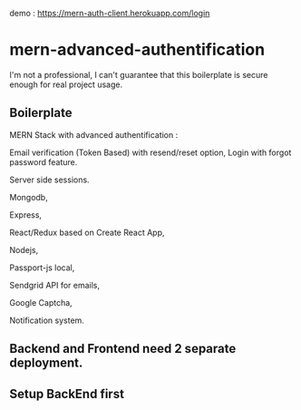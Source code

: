 demo : https://mern-auth-client.herokuapp.com/login


# mern-advanced-authentification

I'm not a professional, I can't guarantee that this boilerplate is secure enough for real project usage.

## Boilerplate 

MERN Stack with advanced authentification :

Email verification (Token Based) with resend/reset option, Login with forgot password feature.

Server side sessions.

Mongodb, 

Express,

React/Redux based on Create React App,

Nodejs,

Passport-js local,

Sendgrid API for emails,

Google Captcha,

Notification system.


## Backend and Frontend need 2 separate deployment. 

## Setup BackEnd first
